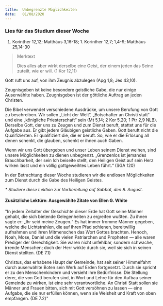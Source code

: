 ```yaml
---
title:  Unbegrenzte Möglichkeiten
date:   01/08/2020
---
```


### Lies für das Studium dieser Woche
1. Korinther 12,12; Matthäus 3,16-18; 1. Korinther 12,7; 1,4-9; Matthäus 25,14-30

> <p>Merktext</p>
> Dies alles aber wirkt derselbe eine Geist, der einem jeden das Seine zuteilt, wie er will. (1 Kor 12,11)

Gott ruft uns auf, von ihm Zeugnis abzulegen (Apg 1,8; Jes 43,10).

Zeugnisgeben ist keine besondere geistliche Gabe, die nur einige Auserwählte haben. Zeugnisgeben ist der göttliche Auftrag an jeden Christen.

Die Bibel verwendet verschiedene Ausdrücke, um unsere Berufung von Gott zu beschreiben. Wir sollen „Licht der Welt“, „Botschafter an Christi statt“ und eine „königliche Priesterschaft“ sein (Mt 5,14; 2 Kor 5,20; 1 Ptr 2,9 NLB). Derselbe Gott, der uns zu Zeugen und zum Dienst beruft, stattet uns für die Aufgabe aus. Er gibt jedem Gläubigen geistliche Gaben. Gott beruft nicht die Qualifizierten. Er qualifiziert die, die er beruft. So, wie er die Erlösung all denen schenkt, die glauben, schenkt er ihnen auch Gaben.

Wenn wir uns Gott übergeben und unser Leben seinem Dienst weihen, sind unsere Möglichkeiten zu dienen unbegrenzt. „Grenzenlos ist jemandes Brauchbarkeit, der sein Ich beiseite stellt, den Heiligen Geist auf sein Herz wirken lässt und ein völlig gottgeweihtes Leben führt.“ (SGA 120)

In der Betrachtung dieser Woche studieren wir die endlosen Möglichkeiten zum Dienst durch die Gabe des Heiligen Geistes.

_* Studiere diese Lektion zur Vorbereitung auf Sabbat, den 8. August._

#### Zusätzliche Lektüre: Ausgewählte Zitate von Ellen G. White

"In jedem Zeitalter der Geschichte dieser Erde hat Gott seine Männer gehabt, die sich bietende Gelegenheiten zu ergreifen wußten. Zu ihnen sagte er: „Ihr seid meine Zeugen.“ Es hat immer fromme Männer gegeben, welche die Lichtstrahlen, die auf ihren Pfad schienen, bereitwillig aufnahmen und ihren Mitmenschen das Wort Gottes brachten. Henoch, Noah, Mose, Daniel und die vielen Patriarchen und Propheten — alle waren Prediger der Gerechtigkeit. Sie waren nicht unfehlbar, sondern schwache, irrende Menschen; doch der Herr wirkte durch sie, weil sie sich in seinen Dienst stellten. {DE 7.1}

Christus, das erhabene Haupt der Gemeinde, hat seit seiner Himmelfahrt durch auserwählte Boten sein Werk auf Erden fortgesetzt. Durch sie spricht er zu den Menschenkindern und versieht ihre Bedürfnisse. Die Stellung derer, die von Gott berufen sind, in Wort und Lehre für den Aufbau seiner Gemeinde zu wirken, ist eine sehr verantwortliche. An Christi Statt sollen sie Männer und Frauen bitten, sich mit Gott versöhnen zu lassen — eine Aufgabe, die sie nur erfüllen können, wenn sie Weisheit und Kraft von oben empfangen. {DE 7.2}"